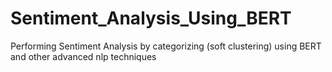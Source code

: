 # Sentiment_Analysis_Using_BERT
Performing Sentiment Analysis by categorizing (soft clustering) using BERT and other advanced nlp techniques
